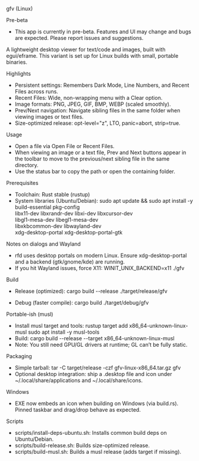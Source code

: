gfv (Linux)

Pre-beta
- This app is currently in pre-beta. Features and UI may change and bugs are expected. Please report issues and suggestions.

A lightweight desktop viewer for text/code and images, built with egui/eframe. This variant is set up for Linux builds with small, portable binaries.

Highlights
- Persistent settings: Remembers Dark Mode, Line Numbers, and Recent Files across runs.
- Recent Files: Wide, non-wrapping menu with a Clear option.
- Image formats: PNG, JPEG, GIF, BMP, WEBP (scaled smoothly).
- Prev/Next navigation: Navigate sibling files in the same folder when viewing images or text files.
- Size-optimized release: opt-level="z", LTO, panic=abort, strip=true.

Usage
- Open a file via Open File or Recent Files.
- When viewing an image or a text file, Prev and Next buttons appear in the toolbar to move to the previous/next sibling file in the same directory.
- Use the status bar to copy the path or open the containing folder.

Prerequisites
- Toolchain: Rust stable (rustup)
- System libraries (Ubuntu/Debian):
  sudo apt update && sudo apt install -y \
    build-essential pkg-config \
    libx11-dev libxrandr-dev libxi-dev libxcursor-dev \
    libgl1-mesa-dev libegl1-mesa-dev \
    libxkbcommon-dev libwayland-dev \
    xdg-desktop-portal xdg-desktop-portal-gtk

Notes on dialogs and Wayland
- rfd uses desktop portals on modern Linux. Ensure xdg-desktop-portal and a backend (gtk/gnome/kde) are running.
- If you hit Wayland issues, force X11: WINIT_UNIX_BACKEND=x11 ./gfv

Build
- Release (optimized):
  cargo build --release
  ./target/release/gfv

- Debug (faster compile):
  cargo build
  ./target/debug/gfv

Portable-ish (musl)
- Install musl target and tools:
  rustup target add x86_64-unknown-linux-musl
  sudo apt install -y musl-tools
- Build:
  cargo build --release --target x86_64-unknown-linux-musl
- Note: You still need GPU/GL drivers at runtime; GL can’t be fully static.

Packaging
- Simple tarball:
  tar -C target/release -czf gfv-linux-x86_64.tar.gz gfv
- Optional desktop integration: ship a .desktop file and icon under ~/.local/share/applications and ~/.local/share/icons.

Windows
- EXE now embeds an icon when building on Windows (via build.rs). Pinned taskbar and drag/drop behave as expected.

Scripts
- scripts/install-deps-ubuntu.sh: Installs common build deps on Ubuntu/Debian.
- scripts/build-release.sh: Builds size-optimized release.
- scripts/build-musl.sh: Builds a musl release (adds target if missing).
